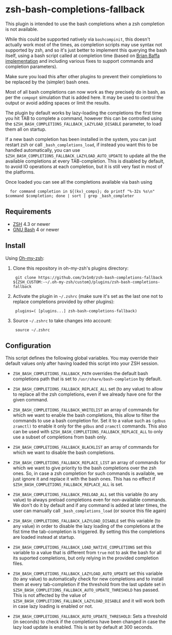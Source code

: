 # zsh-bash-completions-fallback

This plugin is intended to use the bash completions when a zsh completion is not
available.

While this could be supported natively via `bashcompinit`, this doesn't
actually work most of the times, as completion scripts may use syntax not
supported by zsh, and so it's just better to implement this querying the bash
itself, using a bash script called at completion time (based on [Brian Baffa
implementation](https://brbsix.github.io/2015/11/29/accessing-tab-completion-programmatically-in-bash/)
and including various fixes to support commands and completion parameters).

Make sure you load this after other plugins to prevent their completions to be
replaced by the (simpler) bash ones.

Most of all bash completions can now work as they precisely do in bash, as per
the `compopt` simulation that is added here. It may be used to control the
output or avoid adding spaces or limit the results.

The plugin by default works by lazy-loading the completions the first time you
hit TAB to complete a command, however this can be controlled using the
`$ZSH_BASH_COMPLETIONS_FALLBACK_LAZYLOAD_DISABLE` parameter, to load them all
on startup.

If a new bash completion has been installed in the system, you can just restart
zsh or call `_bash_completions_load`, if instead you want this to be handled
automatically, you can use `$ZSH_BASH_COMPLETIONS_FALLBACK_LAZYLOAD_AUTO_UPDATE`
to update all the the available completions at every TAB-completion.
This is disabled by default, to avoid IO operations at each completion, but it
is still very fast in most of the platforms.

Once loaded you can see all the completions available via bash using

      for command completion in ${(kv)_comps}; do printf "%-32s %s\n" $command $completion; done | sort | grep _bash_completer


Requirements
------------------------------------------------------------------------------

* [ZSH](http://zsh.sourceforge.net) 4.3 or newer
* [GNU Bash](https://www.gnu.org/software/bash/) 4 or newer

Install
------------------------------------------------------------------------------

Using [Oh-my-zsh](https://github.com/robbyrussell/oh-my-zsh):

1. Clone this repository in oh-my-zsh's plugins directory:

        git clone https://github.com/3v1n0/zsh-bash-completions-fallback ${ZSH_CUSTOM:-~/.oh-my-zsh/custom}/plugins/zsh-bash-completions-fallback

2. Activate the plugin in `~/.zshrc` (make sure it's set as the last one not to
   replace completions provided by other plugins):

        plugins=( [plugins...] zsh-bash-completions-fallback)

3. Source `~/.zshrc`  to take changes into account:

        source ~/.zshrc

Configuration
------------------------------------------------------------------------------

This script defines the following global variables. You may override their
default values only after having loaded this script into your ZSH session.

* `ZSH_BASH_COMPLETIONS_FALLBACK_PATH` overrides the default bash completions
  path that is set to `/usr/share/bash-completion` by default.

* `ZSH_BASH_COMPLETIONS_FALLBACK_REPLACE_ALL` set (to any value) to allow to
  replace all the zsh completions, even if we already have one for the given
  command.

* `ZSH_BASH_COMPLETIONS_FALLBACK_WHITELIST` an array of commands for which we
  want to enable the bash completions, this allow to filter the commands to use
  a bash completion for. Set it to a value such as `(gdbus zramctl)` to enable
  it only for the `gdbus` and `zramctl` commands.
  This also can be used with `$ZSH_BASH_COMPLETIONS_FALLBACK_REPLACE_ALL` to
  only use a subset of completions from bash only.

* `ZSH_BASH_COMPLETIONS_FALLBACK_BLACKLIST` an array of commands for which we
  want to disable the bash completions.

* `ZSH_BASH_COMPLETIONS_FALLBACK_REPLACE_LIST` an array of commands for which we
  want to give priority to the bash completions over the zsh ones.
  So, in case a zsh completion for such commands is available, we just ignore it
  and replace it with the bash ones.
  This has no effect if `$ZSH_BASH_COMPLETIONS_FALLBACK_REPLACE_ALL` is set.

* `ZSH_BASH_COMPLETIONS_FALLBACK_PRELOAD_ALL` set this variable (to any value)
  to always preload completions even for non-available commands. We don't do it
  by default and if any command is added at later times, the user can manually
  call `_bash_completions_load` (or source this file again)

* `ZSH_BASH_COMPLETIONS_FALLBACK_LAZYLOAD_DISABLE` set this variable (to any
  value) in order to disable the lazy loading of the completions at the fist
  time the tab-completion is triggered. By setting this the completions are
  loaded instead at startup.

* `ZSH_BASH_COMPLETIONS_FALLBACK_LOAD_NATIVE_COMPLETIONS` set this variable to
  a value that is different from `true` not to ask the bash for all its suported
  completions, but only relying in the provided completion files.

* `ZSH_BASH_COMPLETIONS_FALLBACK_LAZYLOAD_AUTO_UPDATE` set this variable (to any
  value) to automatically check for new completions and to install them at every
  tab-completion if the threshold from the last update set in
  `$ZSH_BASH_COMPLETIONS_FALLBACK_AUTO_UPDATE_THRESHOLD` has passed.
  This is not affected by the value of
  `$ZSH_BASH_COMPLETIONS_FALLBACK_LAZYLOAD_DISABLE` and it will work both in
  case lazy loading is enabled or not.

* `ZSH_BASH_COMPLETIONS_FALLBACK_AUTO_UPDATE_THRESHOLD`: Sets a threshold (in
  seconds) to check if the completions have been changed in case the lazy load
  update is enabled. This is set by default at 300 seconds.
